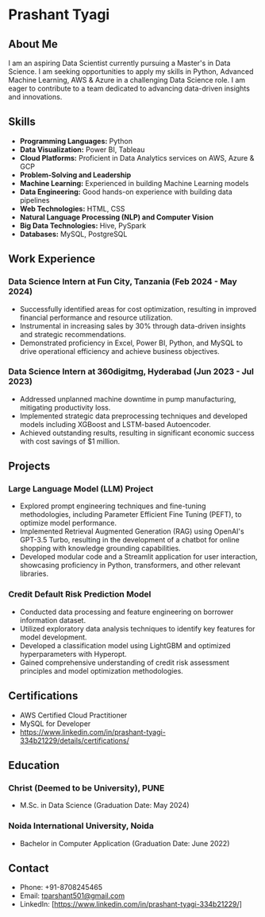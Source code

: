 # Prashant Tyagi

## About Me
I am an aspiring Data Scientist currently pursuing a Master's in Data Science. I am seeking opportunities to apply my skills in Python, Advanced Machine Learning, AWS & Azure in a challenging Data Science role. I am eager to contribute to a team dedicated to advancing data-driven insights and innovations.

## Skills
- **Programming Languages:** Python
- **Data Visualization:** Power BI, Tableau
- **Cloud Platforms:** Proficient in Data Analytics services on AWS, Azure & GCP
- **Problem-Solving and Leadership**
- **Machine Learning:** Experienced in building Machine Learning models
- **Data Engineering:** Good hands-on experience with building data pipelines
- **Web Technologies:** HTML, CSS
- **Natural Language Processing (NLP) and Computer Vision**
- **Big Data Technologies:** Hive, PySpark
- **Databases:** MySQL, PostgreSQL

## Work Experience
### Data Science Intern at Fun City, Tanzania (Feb 2024 - May 2024)
- Successfully identified areas for cost optimization, resulting in improved financial performance and resource utilization.
- Instrumental in increasing sales by 30% through data-driven insights and strategic recommendations.
- Demonstrated proficiency in Excel, Power BI, Python, and MySQL to drive operational efficiency and achieve business objectives.

### Data Science Intern at 360digitmg, Hyderabad (Jun 2023 - Jul 2023)
- Addressed unplanned machine downtime in pump manufacturing, mitigating productivity loss.
- Implemented strategic data preprocessing techniques and developed models including XGBoost and LSTM-based Autoencoder.
- Achieved outstanding results, resulting in significant economic success with cost savings of $1 million.

## Projects
### Large Language Model (LLM) Project
- Explored prompt engineering techniques and fine-tuning methodologies, including Parameter Efficient Fine Tuning (PEFT), to optimize model performance.
- Implemented Retrieval Augmented Generation (RAG) using OpenAI's GPT-3.5 Turbo, resulting in the development of a chatbot for online shopping with knowledge grounding capabilities.
- Developed modular code and a Streamlit application for user interaction, showcasing proficiency in Python, transformers, and other relevant libraries.

### Credit Default Risk Prediction Model
- Conducted data processing and feature engineering on borrower information dataset.
- Utilized exploratory data analysis techniques to identify key features for model development.
- Developed a classification model using LightGBM and optimized hyperparameters with Hyperopt.
- Gained comprehensive understanding of credit risk assessment principles and model optimization methodologies.

## Certifications
- AWS Certified Cloud Practitioner
- MySQL for Developer
- https://www.linkedin.com/in/prashant-tyagi-334b21229/details/certifications/

## Education
### Christ (Deemed to be University), PUNE
- M.Sc. in Data Science (Graduation Date: May 2024)

### Noida International University, Noida
- Bachelor in Computer Application (Graduation Date: June 2022)

## Contact
- Phone: +91-8708245465
- Email: tparshant501@gmail.com
- LinkedIn: [https://www.linkedin.com/in/prashant-tyagi-334b21229/]


